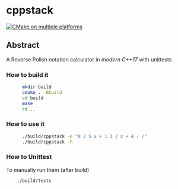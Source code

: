 # cppstack
[![CMake on multiple platforms](https://github.com/Flukas88/cppstack/actions/workflows/cmake-multi-platform.yml/badge.svg)](https://github.com/Flukas88/cppstack/actions/workflows/cmake-multi-platform.yml)

## Abstract

A Reverse Polish notation calculator in *modern C++17* with unittests

### How to build it

```bash
      mkdir build 
      cmake . -Bbuild
      cd build
      make
      cd ..
```

### How to use it

```bash
      ./build/cppstack -e "8 2 5 x + 1 3 2 x + 4 - /"
      ./build/cppstack -h
```

### How to Unittest

To manually run them (after build)

```bash
    ./build/tests
```
